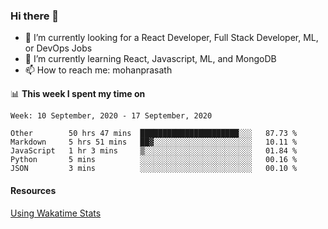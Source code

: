 ### Hi there 👋

- 🔭 I’m currently looking for a React Developer, Full Stack Developer, ML, or DevOps Jobs
- 🌱 I’m currently learning React, Javascript, ML, and MongoDB
- 📫 How to reach me: mohanprasath

📊 **This week I spent my time on**
<!--START_SECTION:waka-->
```text
Week: 10 September, 2020 - 17 September, 2020

Other        50 hrs 47 mins  ██████████████████████░░░   87.73 % 
Markdown     5 hrs 51 mins   ██▓░░░░░░░░░░░░░░░░░░░░░░   10.11 % 
JavaScript   1 hr 3 mins     ▒░░░░░░░░░░░░░░░░░░░░░░░░   01.84 % 
Python       5 mins          ░░░░░░░░░░░░░░░░░░░░░░░░░   00.16 % 
JSON         3 mins          ░░░░░░░░░░░░░░░░░░░░░░░░░   00.10 % 
```
<!--END_SECTION:waka-->

#### Resources
[Using Wakatime Stats](https://github.com/marketplace/actions/waka-readme)
